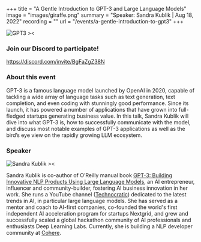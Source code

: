 +++
title = "A Gentle Introduction to GPT-3 and Large Language Models"
image = "images/giraffe.png"
summary = "Speaker: Sandra Kublik | Aug 18, 2022"
recording = ""
url = "/events/a-gentle-introduction-to-gpt3"
+++

<!--more-->

![GPT3 ><](/images/giraffe.png)

### Join our Discord to participate!
https://discord.com/invite/BgFaZgZ38N


### About this event

GPT-3 is a famous language model launched by OpenAI in 2020, capable of tackling a wide array of language tasks such as text generation, text completion, and even coding with stunningly good performance. Since its launch, it has powered a number of applications that have grown into full-fledged startups generating business value. In this talk, Sandra Kublik will dive into what GPT-3 is, how to successfully communicate with the model, and discuss most notable examples of GPT-3 applications as well as the bird’s eye view on the rapidly growing LLM ecosystem.

### Speaker

![Sandra Kublik ><](/images/sandra-kublik.jpeg)

Sandra Kublik is co-author of O’Reilly manual book [GPT-3: Building Innovative NLP Products Using Large Language Models](https://www.oreilly.com/library/view/gpt-3/9781098113612/), an AI entrepreneur, influencer and community-builder, fostering AI business innovation in her work. She runs a YouTube channel ([Technocratic](https://www.youtube.com/c/technocratic)) dedicated to the latest trends in AI, in particular large language models. She has served as a mentor and coach to AI-first companies, co-founded the world's first independent AI acceleration program for startups Nextgrid, and grew and successfully scaled a global hackathon community of AI professionals and enthusiasts Deep Learning Labs. Currently, she is building a NLP developer community at [Cohere](https://cohere.ai/).

